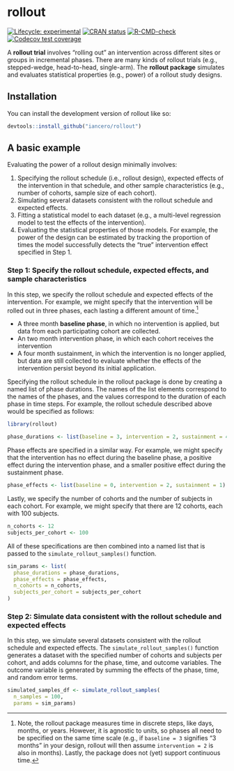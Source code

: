 
<!-- README.md is generated from README.Rmd. Please edit that file -->

# rollout

<!-- badges: start -->

[![Lifecycle:
experimental](https://img.shields.io/badge/lifecycle-experimental-orange.svg)](https://lifecycle.r-lib.org/articles/stages.html#experimental)
[![CRAN
status](https://www.r-pkg.org/badges/version/rollout)](https://CRAN.R-project.org/package=rollout)
[![R-CMD-check](https://github.com/iancero/rollout/actions/workflows/R-CMD-check.yaml/badge.svg)](https://github.com/iancero/rollout/actions/workflows/R-CMD-check.yaml)
[![Codecov test
coverage](https://codecov.io/gh/iancero/rollout/branch/main/graph/badge.svg)](https://app.codecov.io/gh/iancero/rollout?branch=main)
<!-- badges: end -->

A **rollout trial** involves “rolling out” an intervention across
different sites or groups in incremental phases. There are many kinds of
rollout trials (e.g., stepped-wedge, head-to-head, single-arm). The
**rollout package** simulates and evaluates statistical properties
(e.g., power) of a rollout study designs.

## Installation

You can install the development version of rollout like so:

``` r
devtools::install_github("iancero/rollout")
```

## A basic example

Evaluating the power of a rollout design minimally involves:

1.  Specifying the rollout schedule (i.e., rollout design), expected
    effects of the intervention in that schedule, and other sample
    characteristics (e.g., number of cohorts, sample size of each
    cohort).
2.  Simulating several datasets consistent with the rollout schedule and
    expected effects.
3.  Fitting a statistical model to each dataset (e.g., a multi-level
    regression model to test the effects of the intervention).
4.  Evaluating the statistical properties of those models. For example,
    the power of the design can be estimated by tracking the proportion
    of times the model successfully detects the “true” intervention
    effect specified in Step 1.

### Step 1: Specify the rollout schedule, expected effects, and sample characteristics

In this step, we specify the rollout schedule and expected effects of
the intervention. For example, we might specify that the intervention
will be rolled out in three phases, each lasting a different amount of
time.[^1]

- A three month **baseline phase**, in which no intervention is applied,
  but data from each participating cohort are collected.
- An two month intervention phase, in which each cohort receives the
  intervention
- A four month sustainment, in which the intervention is no longer
  applied, but data are still collected to evaluate whether the effects
  of the intervention persist beyond its initial application.

Specifying the rollout schedule in the rollout package is done by
creating a named list of phase durations. The names of the list elements
correspond to the names of the phases, and the values correspond to the
duration of each phase in time steps. For example, the rollout schedule
described above would be specified as follows:

``` r
library(rollout)

phase_durations <- list(baseline = 3, intervention = 2, sustainment = 4)
```

Phase effects are specified in a similar way. For example, we might
specify that the intervention has no effect during the baseline phase, a
positive effect during the intervention phase, and a smaller positive
effect during the sustainment phase.

``` r
phase_effects <- list(baseline = 0, intervention = 2, sustainment = 1)
```

Lastly, we specify the number of cohorts and the number of subjects in
each cohort. For example, we might specify that there are 12 cohorts,
each with 100 subjects.

``` r
n_cohorts <- 12
subjects_per_cohort <- 100
```

All of these specifications are then combined into a named list that is
passed to the `simulate_rollout_samples()` function.

``` r
sim_params <- list(
  phase_durations = phase_durations,
  phase_effects = phase_effects,
  n_cohorts = n_cohorts,
  subjects_per_cohort = subjects_per_cohort
)
```

### Step 2: Simulate data consistent with the rollout schedule and expected effects

In this step, we simulate several datasets consistent with the rollout
schedule and expected effects. The `simulate_rollout_samples()` function
generates a dataset with the specified number of cohorts and subjects
per cohort, and adds columns for the phase, time, and outcome variables.
The outcome variable is generated by summing the effects of the phase,
time, and random error terms.

``` r
simulated_samples_df <- simulate_rollout_samples(
  n_samples = 100, 
  params = sim_params)
```

[^1]: Note, the rollout package measures time in discrete steps, like
    days, months, or years. However, it is agnostic to units, so phases
    all need to be specified on the same time scale (e.g., if
    `baseline = 3` signifies “3 months” in your design, rollout will
    then assume `intervention = 2` is also in months). Lastly, the
    package does not (yet) support continuous time.
